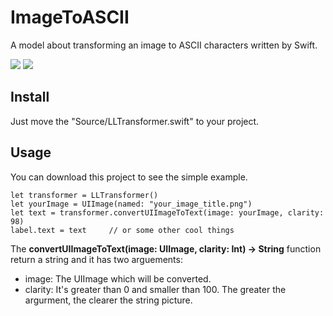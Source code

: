# ImageToASCII
A model about transforming an image to ASCII characters written by Swift.

![](https://cloud.githubusercontent.com/assets/9763162/16355549/2a4a717e-3aec-11e6-8057-ffd03f86a08b.jpg)
![](https://cloud.githubusercontent.com/assets/9763162/16355556/70f8cdf0-3aec-11e6-91a8-a088dca788b9.jpg)

## Install
Just move the "Source/LLTransformer.swift" to your project.

## Usage
You can download this project to see the simple example.

```
let transformer = LLTransformer()
let yourImage = UIImage(named: "your_image_title.png")
let text = transformer.convertUIImageToText(image: yourImage, clarity: 98)
label.text = text     // or some other cool things
```

The **convertUIImageToText(image: UIImage, clarity: Int) -> String** function return a string and it has two arguements:
- image: The UIImage which will be converted.
- clarity: It's greater than 0 and smaller than 100. The greater the argurment, the clearer the string picture.
